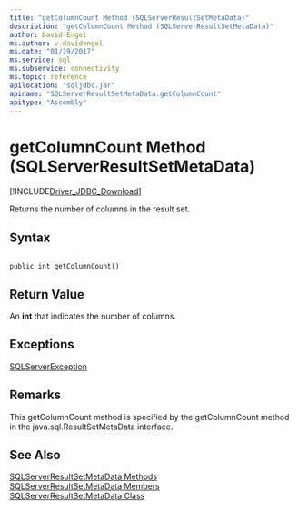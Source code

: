 ```yaml
---
title: "getColumnCount Method (SQLServerResultSetMetaData)"
description: "getColumnCount Method (SQLServerResultSetMetaData)"
author: David-Engel
ms.author: v-davidengel
ms.date: "01/19/2017"
ms.service: sql
ms.subservice: connectivity
ms.topic: reference
apilocation: "sqljdbc.jar"
apiname: "SQLServerResultSetMetaData.getColumnCount"
apitype: "Assembly"
---
```

# getColumnCount Method (SQLServerResultSetMetaData)
[!INCLUDE[Driver_JDBC_Download](../../../includes/driver_jdbc_download.md)]

  Returns the number of columns in the result set.  
  
## Syntax  
  
```  
  
public int getColumnCount()  
```  
  
## Return Value  
 An **int** that indicates the number of columns.  
  
## Exceptions  
 [SQLServerException](../../../connect/jdbc/reference/sqlserverexception-class.md)  
  
## Remarks  
 This getColumnCount method is specified by the getColumnCount method in the java.sql.ResultSetMetaData interface.  
  
## See Also  
 [SQLServerResultSetMetaData Methods](../../../connect/jdbc/reference/sqlserverresultsetmetadata-methods.md)   
 [SQLServerResultSetMetaData Members](../../../connect/jdbc/reference/sqlserverresultsetmetadata-members.md)   
 [SQLServerResultSetMetaData Class](../../../connect/jdbc/reference/sqlserverresultsetmetadata-class.md)  
  
  

